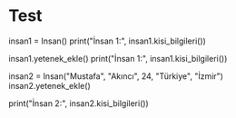 # Test
insan1 = Insan()
print("İnsan 1:", insan1.kisi_bilgileri())

insan1.yetenek_ekle()
print("İnsan 1:", insan1.kisi_bilgileri())

insan2 = Insan("Mustafa", "Akıncı", 24, "Türkiye", "İzmir")
insan2.yetenek_ekle()


print("İnsan 2:", insan2.kisi_bilgileri())

